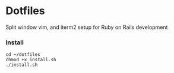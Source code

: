# Dotfiles

Split window vim, and iterm2 setup for Ruby on Rails development

### Install

```
cd ~/dotfiles
chmod +x install.sh
./install.sh
```